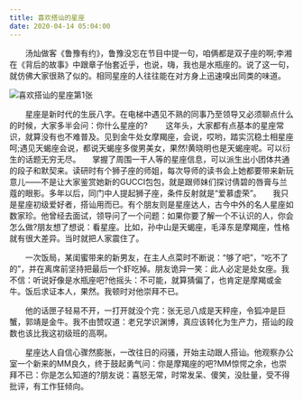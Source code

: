 ```yaml
---
title: 喜欢搭讪的星座
date: 2020-04-14 05:04:00
---
```




　　汤灿做客《鲁豫有约》，鲁豫没忘在节目中提一句，咱俩都是双子座的啊;李湘在《背后的故事》中跟章子怡套近乎，也说，嗨，我也是水瓶座的。说了这一句，就仿佛大家很熟了似的。相同星座的人往往能在对方身上迅速嗅出同类的味道。

![喜欢搭讪的星座第1张](/img/f84c00393db3f195a271efb3128a268d.jpg)

　　星座是新时代的生辰八字。在电梯中遇见不熟的同事乃至领导又必须聊点什么的时候，大家多半会问：你什么星座的? 　　这年头，大家都有点基本的星座常识，就算没有也不难普及。见到金牛处女摩羯座，会说，哎哟，踏实沉稳土相星座呵;遇见天蝎座会说，都说天蝎座多俊男美女，果然!黄晓明也是天蝎座呢。可以衍生的话题无穷无尽。　　掌握了周围一干人等的星座信息，可以派生出小团体共通的段子和默契来。读研时有个狮子座的师姐，每次导师的读书会上她都要带来新玩意儿——不是让大家鉴赏她新的GUCCI包包，就是跟师妹们探讨倩碧的唇膏与兰蔻的眼影。多年以后，同门中人提起狮子座，条件反射就是“爱慕虚荣”。　　我只是星座初级爱好者，搭讪用而已。有个朋友则是星座达人，古今中外的名人星座如数家珍。他曾经去面试，领导问了一个问题：如果你要了解一个不认识的人，你会怎么做?朋友想了想说：看星座。比如，孙中山是天蝎座，毛泽东是摩羯座，性格就有很大差异。当时就把人家震住了。

　　一次饭局，某闺蜜带来的新男友，在主人点菜时不断说：“够了吧”，“吃不了的”，并在离席前坚持把最后一个虾吃掉。朋友诡异一笑：此人必定是处女座。我不信：听说好像是水瓶座吧?他摇头：不可能，就算猜偏了，也肯定是摩羯或金牛。饭后求证本人，果然。我顿时对他崇拜不已。

　　他的话匣子轻易不开，一打开就没个完：张无忌八成是天秤座，令狐冲是巨蟹，郭靖是金牛。我不由赞叹道：老兄学识渊博，真应该转化为生产力，搭讪的段数也该比我这初级班的高啊。

　　星座达人自信心骤然膨胀，一改往日的闷骚，开始主动跟人搭讪。他观察办公室一个新来的MM良久，终于鼓起勇气问：你是摩羯座的吧?MM惊愕之余，也崇拜不已：你是怎么知道的?朋友说：喜怒无常，时常发呆、傻笑，没肚量，受不得批评，有工作狂倾向。